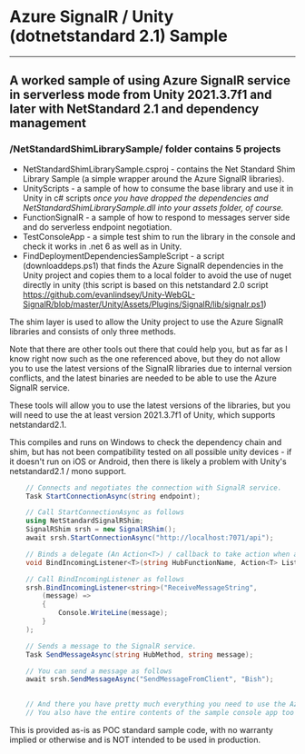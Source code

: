 # Azure SignalR / Unity (dotnetstandard 2.1) Sample
------

## A worked sample of using Azure SignalR service in serverless mode from Unity 2021.3.7f1 and later with NetStandard 2.1 and dependency management

### /NetStandardShimLibrarySample/ folder contains 5 projects
- NetStandardShimLibrarySample.csproj - contains the Net Standard Shim Library Sample (a simple wrapper around the Azure SignalR libraries).
- UnityScripts - a sample of how to consume the base library and use it in Unity in c# scripts *once you have dropped the dependencies and NetStandardShimLibrarySample.dll into your assets folder, of course.*
- FunctionSignalR - a sample of how to respond to messages server side and do serverless endpoint negotiation.
- TestConsoleApp - a simple test shim to run the library in the console and check it works in .net 6 as well as in Unity.
- FindDeploymentDependenciesSampleScript - a script (downloaddeps.ps1) that finds the Azure SignalR dependencies in the Unity project and copies them to a local folder to avoid the use of nuget directly in unity (this script is based on this netstandard 2.0 script https://github.com/evanlindsey/Unity-WebGL-SignalR/blob/master/Unity/Assets/Plugins/SignalR/lib/signalr.ps1)

The shim layer is used to allow the Unity project to use the Azure SignalR libraries and consists of only three methods.

Note that there are other tools out there that could help you, but as far as I know right now such as the one referenced above, but they do not allow you to use the latest versions of the SignalR libraries due to internal version conflicts, and the latest binaries are needed to be able to use the Azure SignalR service. 

These tools will allow you to use the latest versions of the libraries, but you will need to use the at least version 2021.3.7f1 of Unity, which supports netstandard2.1.

This compiles and runs on Windows to check the dependency chain and shim, but has not been compatibility tested on all possible unity devices - if it doesn't run on iOS or Android, then there is likely a problem with Unity's netstandard2.1 / mono support. 

``` csharp 
    // Connects and negotiates the connection with SignalR service.
    Task StartConnectionAsync(string endpoint); 

    // Call StartConnectionAsync as follows 
    using NetStandardSignalRShim;
    SignalRShim srsh = new SignalRShim();
    await srsh.StartConnectionAsync("http://localhost:7071/api");

    // Binds a delegate (An Action<T>) / callback to take action when a message is received by the SignalR listener
    void BindIncomingListener<T>(string HubFunctionName, Action<T> ListenerDelegateCallBack);

    // Call BindIncomingListener as follows
    srsh.BindIncomingListener<string>("ReceiveMessageString",
        (message) =>
        {
            Console.WriteLine(message);
        }
    );

    // Sends a message to the SignalR service.
    Task SendMessageAsync(string HubMethod, string message);

    // You can send a message as follows
    await srsh.SendMessageAsync("SendMessageFromClient", "Bish");
    

    // And there you have pretty much everything you need to use the Azure SignalR service in Unity.
    // You also have the entire contents of the sample console app too :) 

``` 

This is provided as-is as POC standard sample code, with no warranty implied or otherwise and is NOT intended to be used in production.
